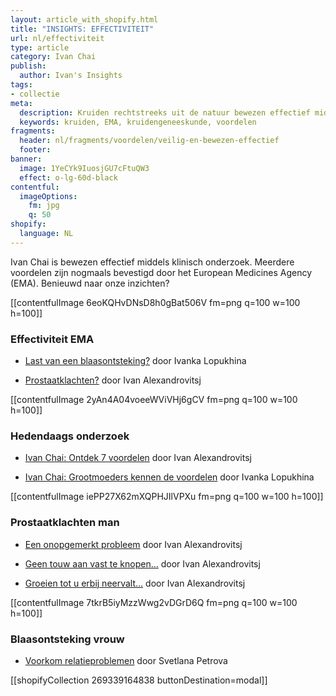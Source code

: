 ```yaml
---
layout: article_with_shopify.html
title: "INSIGHTS: EFFECTIVITEIT"
url: nl/effectiviteit
type: article
category: Ivan Chai
publish:
  author: Ivan's Insights
tags:
- collectie
meta:
  description: Kruiden rechtstreeks uit de natuur bewezen effectief middels klinisch onderzoek. Vanwege grootschalig langdurige onderzoek tevens bevestigd door het EMA. De resultaten liegen er niet om... Benieuwd naar onze inzichten?
  keywords: kruiden, EMA, kruidengeneeskunde, voordelen
fragments:
  header: nl/fragments/voordelen/veilig-en-bewezen-effectief
  footer:
banner:
  image: 1YeCYk9IuosjGU7cFtuQW3
  effect: o-lg-60d-black
contentful:
  imageOptions:
    fm: jpg
    q: 50
shopify:
  language: NL
---
```


Ivan Chai is bewezen effectief middels klinisch onderzoek. Meerdere voordelen zijn nogmaals bevestigd door het European Medicines Agency (EMA). Benieuwd naar onze inzichten?

[[contentfulImage 6eoKQHvDNsD8h0gBat506V fm=png q=100 w=100 h=100]]

### Effectiviteit EMA

* [Last van een blaasontsteking?](/nl/effectiveness/ivan-chai-blaasontsteking/) door Ivanka Lopukhina

* [Prostaatklachten?](/nl/effectiveness/ivan-chai-prostaat/) door Ivan Alexandrovitsj

[[contentfulImage 2yAn4A04voeeWViVHj6gCV fm=png q=100 w=100 h=100]]

### Hedendaags onderzoek

* [Ivan Chai: Ontdek 7 voordelen](/nl/artikel/ivanchai/ontdek-7-voordelen/) door Ivan Alexandrovitsj

* [Ivan Chai: Grootmoeders kennen de voordelen](/nl/artikel/ivanchai/grootmoeders-kennen-de-voordelen) door Ivanka Lopukhina

[[contentfulImage iePP27X62mXQPHJIlVPXu fm=png q=100 w=100 h=100]]

### Prostaatklachten man

* [Een onopgemerkt probleem](/nl/artikel/prostaat/prostaatkanker/een-onopgemerkt-probleem/) door Ivan Alexandrovitsj

* [Geen touw aan vast te knopen...](/nl/artikel/prostaat/prostaatontsteking/er-is-geen-touw-aan-vast-te-knopen/) door Ivan Alexandrovitsj

* [Groeien tot u erbij neervalt…](/nl/artikel/groeien-tot-u-erbij-neervalt) door Ivan Alexandrovitsj

[[contentfulImage 7tkrB5iyMzzWwg2vDGrD6Q fm=png q=100 w=100 h=100]]

### Blaasontsteking vrouw

* [Voorkom relatieproblemen](/nl/artikel/voorkom-relatieproblemen) door Svetlana Petrova

[[shopifyCollection 269339164838 buttonDestination=modal]]
